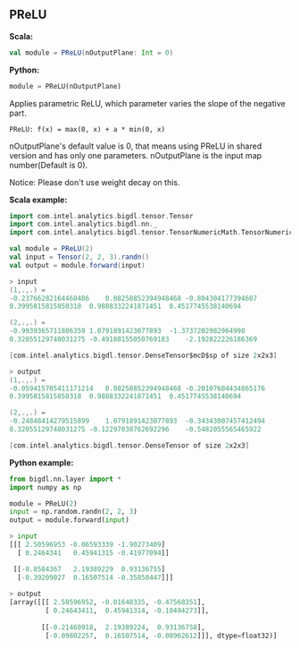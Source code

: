 ## PReLU ##

**Scala:**
```scala
val module = PReLU(nOutputPlane: Int = 0)
```
**Python:**
```python
module = PReLU(nOutputPlane)
```

Applies parametric ReLU, which parameter varies the slope of the negative part.

```
PReLU: f(x) = max(0, x) + a * min(0, x)
```
nOutputPlane's default value is 0, that means using PReLU in shared version and has
only one parameters. nOutputPlane is the input map number(Default is 0).

Notice: Please don't use weight decay on this.

**Scala example:**
```scala
import com.intel.analytics.bigdl.tensor.Tensor
import com.intel.analytics.bigdl.nn._
import com.intel.analytics.bigdl.tensor.TensorNumericMath.TensorNumeric.NumericDouble

val module = PReLU(2)
val input = Tensor(2, 2, 3).randn()
val output = module.forward(input)

> input
(1,.,.) =
-0.23766282164468486	0.08258852394948468	-0.804304177394607
0.3995815815850318	0.9888332241871451	0.4517745538140694

(2,.,.) =
-0.9939365711806359	1.0791891423077893	-1.3737202982964998
0.32055129748031275	-0.49188155050769183	-2.192822226186369

[com.intel.analytics.bigdl.tensor.DenseTensor$mcD$sp of size 2x2x3]

> output
(1,.,.) =
-0.059415705411171214	0.08258852394948468	-0.20107604434865176
0.3995815815850318	0.9888332241871451	0.4517745538140694

(2,.,.) =
-0.24848414279515899	1.0791891423077893	-0.34343007457412494
0.32055129748031275	-0.12297038762692296	-0.5482055565465922

[com.intel.analytics.bigdl.tensor.DenseTensor of size 2x2x3]
```

**Python example:**
```python
from bigdl.nn.layer import *
import numpy as np

module = PReLU(2)
input = np.random.randn(2, 2, 3)
output = module.forward(input)

> input
[[[ 2.50596953 -0.06593339 -1.90273409]
  [ 0.2464341   0.45941315 -0.41977094]]

 [[-0.8584367   2.19389229  0.93136755]
  [-0.39209027  0.16507514 -0.35850447]]]
  
> output
[array([[[ 2.50596952, -0.01648335, -0.47568351],
         [ 0.24643411,  0.45941314, -0.10494273]],
 
        [[-0.21460918,  2.19389224,  0.93136758],
         [-0.09802257,  0.16507514, -0.08962612]]], dtype=float32)]
```
